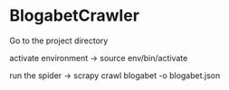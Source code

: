 # BlogabetCrawler

Go to the project directory

activate environment -> source env/bin/activate

run the spider ->  scrapy crawl blogabet -o blogabet.json
